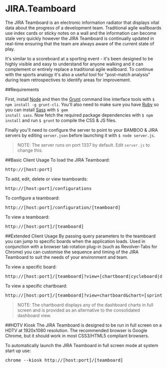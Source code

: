 JIRA.Teamboard
==============

The JIRA Teamboard is an electronic information radiator that displays vital data about the progress of a development team. Traditional agile wallboards use index cards or sticky notes on a wall and the information can become stale very quickly however the JIRA Teamboard is continually updated in real-time ensuring that the team are always aware of the current state of play.

It's similar to a scoreboard at a sporting event - it's been designed to be highly visible and easy to understand for anyone walking and it can complement or entirely replace a traditional agile wallboard. To continue with the sports analogy it's also a useful tool for "post-match analysis" during team retrospectives to identify areas for improvement.

##Requirements

First, install [Node](http://nodejs.org/) and then the [Grunt](http://gruntjs.com/) command line interface tools with <code>$ npm install -g grunt-cli</code>. You'll also need to make sure you have [Ruby](https://www.ruby-lang.org/) so you can install [Sass](http://sass-lang.com/) with <code>$ gem install sass</code>. Now fetch the required package dependencies with <code>$ npm install</code> and run <code>$ grunt</code> to compile the CSS & JS files.

Finally you'll need to configure the server to point to your BAMBOO & JIRA servers by editing <code>server.json</code> before launching it with <code>$ node server.js</code>.

> NOTE: The server runs on port 1337 by default. Edit <code>server.js</code> to change this.

##Basic Client Usage
To load the JIRA Teamboard:
<pre>http://[host:port]</pre>
To add, edit, delete or view teamboards:
<pre>http://[host:port]/configurations</pre>
To configure a teamboard:
<pre>http://[host:port]/configuration/[teamboard]</pre>
To view a teamboard:
<pre>http://[host:port]/[teamboard]</pre>

##Extended Client Usage
By passing query parameters to the teamboard you can jump to specific boards when the application loads. Used in conjunction with a browser tab rotation plug-in (such as Revolver-Tabs for Chrome) you can customise the sequence and timing of the JIRA Teamboard to suit the needs of your environment and team.

To view a specific board:
<pre>http://[host:port]/[teamboard]?view=[chartboard|cycleboard|dashboard|releaseboard|taskboard]</pre>
To view a specific chartboard:
<pre>http://[host:port]/[teamboard]?view=chartboard&chart=[sprintburn|backlogburn|taskburn|taskflow|taskwork]</pre>

> NOTE: The chartboard displays any of the dashboard charts in full screen and is provided as an alternative to the consolidated dashboard view.

##HDTV Kiosk
The JIRA Teamboard is designed to be run in full screen on a HDTV at 1920x1080 resolution. The recommended browser is Google Chrome, but it should work in most CSS3/HTML5 compliant browsers.

To automatically launch the JIRA Teamboard in full screen mode at system start up use:

<pre>chrome --kiosk http://[host:port]/[teamboard]</pre>
